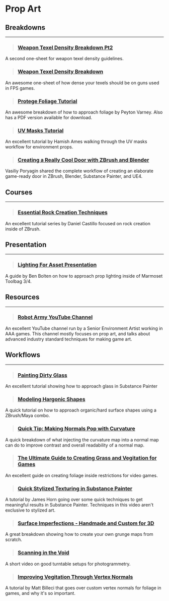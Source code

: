 # Prop Art

## Breakdowns
___

> ### [Weapon Texel Density Breakdown Pt2](https://cdn.discordapp.com/attachments/607019459760095232/1295973182012002334/1728711464654.jpg?ex=676ae754&is=676995d4&hm=fa75624a660c80d2d65a9b3b595d43a39f3bdb75a799284eb64aaf5676dca49b&)
A second one-sheet for weapon texel density guidelines.
<!-- -->


> ### [Weapon Texel Density Breakdown](https://cdn.discordapp.com/attachments/607019459760095232/1295973181735305257/1728711464668.jpg?ex=676ae754&is=676995d4&hm=d7c3f0834b346917b13870f2cdb98975c659524536363b97c7bba17797962d54&)
An awesome one-sheet of how dense your texels should be on guns used in FPS games.
<!-- -->


> ### [Protege Foliage Tutorial](https://www.artstation.com/artwork/Z4v5N)
An awesome breakdown of how to approach foliage by Peyton Varney. Also has a PDF version available for download.
<!-- -->


> ### [UV Masks Tutorial](https://www.artstation.com/marketplace/p/p3Mn/uv-masks-tutorial-barricade-bus-asset?utm_source=artstation&utm_medium=referral&utm_campaign=homepage&utm_term=marketplace)
An excellent tutorial by Hamish Ames walking through the UV masks workflow for environment props.
<!-- -->


> ### [Creating a Really Cool Door with ZBrush and Blender](https://80.lv/articles/creating-a-game-asset-in-zbrush-and-blender/?s=09)
Vasiliy Poryagin shared the complete workflow of creating an elaborate game-ready door in ZBrush, Blender, Substance Painter, and UE4.
<!-- -->


## Courses
___

> ### [Essential Rock Creation Techniques](https://www.artstation.com/marketplace/p/poko/essential-rock-creation-techniques-daniel-castillo?utm_source=artstation&utm_medium=referral&utm_campaign=homepage&utm_term=marketplace)
An excellent tutorial series by Daniel Castillo focused on rock creation inside of ZBrush.
<!-- -->


## Presentation
___

> ### [Lighting For Asset Presentation](https://www.artstation.com/benbolton/blog/YPL3/lighting-for-asset-presentation)
A guide by Ben Bolten on how to approach prop lighting inside of Marmoset Toolbag 3/4.
<!-- -->

## Resources
___

> ### [Robot Army YouTube Channel](https://youtube.com/@robotarmy3d?si=xST3nXz9h0qPKZWV)
An excellent YouTube channel run by a Senior Environment Artist working in AAA games. This channel mostly focuses on prop art, and talks about advanced industry standard techniques for making game art.
<!-- -->



## Workflows
___

> ### [Painting Dirty Glass](https://www.youtube.com/watch?v=isuqEx30VBg)
An excellent tutorial showing how to approach glass in Substance Painter
<!-- -->


> ### [Modeling Hargonic Shapes](https://www.artstation.com/artwork/rRbAVE)
A quick tutorial on how to approach organic/hard surface shapes using a ZBrush/Maya combo.
<!-- -->


> ### [Quick Tip: Making Normals Pop with Curvature](https://twitter.com/damjanmx/status/1309539929572225024?s=19)
A quick breakdown of what injecting the curvature map into a normal map can do to improve contrast and overall readability of a normal map.
<!-- -->


> ### [The Ultimate Guide to Creating Grass and Vegitation for Games](https://www.youtube.com/watch?v=ek9kK6zmMf8)
An excellent guide on creating foliage inside restrictions for video games.
<!-- -->


> ### [Quick Stylized Texturing in Substance Painter](https://www.youtube.com/watch?v=Oc2gcNVQmDw)
A tutorial by James Horn going over some quick techniques to get meaningful results in Substance Painter. Techniques in this video aren't exclusive to stylized art.
<!-- -->


> ### [Surface Imperfections - Handmade and Custom for 3D](https://www.youtube.com/watch?v=oWos9wUUlbg)
A great breakdown showing how to create your own grunge maps from scratch.
<!-- -->


> ### [Scanning in the Void](https://www.youtube.com/watch?v=Il6LVXqSlRg)
A short video on good turntable setups for photogrammetry.
<!-- -->


> ### [Improving Vegitation Through Vertex Normals](https://www.artstation.com/artwork/w6nQ96)
A tutorial by Matt Billeci that goes over custom vertex normals for foliage in games, and why it's so important.
<!-- -->

